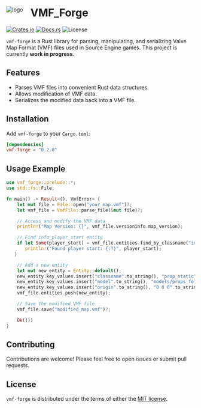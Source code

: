 <div>
  <img align="left" style="margin-right: 20px;" src="https://i.imgur.com/5cKkQsj.png" alt="logo">
  <h1>VMF_Forge</h1>
</div>


[![Crates.io](https://img.shields.io/crates/v/vmf-forge.svg)](https://crates.io/crates/vmf-forge)
[![Docs.rs](https://docs.rs/vmf-forge/badge.svg)](https://docs.rs/vmf-forge)
![License](https://img.shields.io/github/license/IaVashik/vmf-forge)

`vmf-forge` is a Rust library for parsing, manipulating, and serializing Valve Map Format (VMF) files used in Source Engine games. This project is currently **work in progress**.

## Features

*   Parses VMF files into convenient Rust data structures.
*   Allows modification of VMF data.
*   Serializes the modified data back into a VMF file.

## Installation

Add `vmf-forge` to your `Cargo.toml`:

```toml
[dependencies]
vmf-forge = "0.2.0"
```

## Usage Example

```rust
use vmf_forge::prelude::*;
use std::fs::File;

fn main() -> Result<(), VmfError> {
    let mut file = File::open("your_map.vmf")?;
    let vmf_file = VmfFile::parse_file(&mut file)?;

    // Access and modify the VMF data
    println!("Map Version: {}", vmf_file.versioninfo.map_version);

    // Find info_player_start entity
    if let Some(player_start) = vmf_file.entities.find_by_classname("info_player_start").next() {
       println!("Found player start: {:?}", player_start);
   }

    // Add a new entity
    let mut new_entity = Entity::default();
    new_entity.key_values.insert("classname".to_string(), "prop_static".to_string());
    new_entity.key_values.insert("model".to_string(), "models/props_foliage/urban_tree001a.mdl".to_string());
    new_entity.key_values.insert("origin".to_string(), "0 0 0".to_string());
    vmf_file.entities.push(new_entity);

    // Save the modified VMF file
    vmf_file.save("modified_map.vmf")?;

    Ok(())
}
```

## Contributing

Contributions are welcome! Please feel free to open issues or submit pull requests.

## License

`vmf-forge` is distributed under the terms of either the [MIT license](LICENSE).